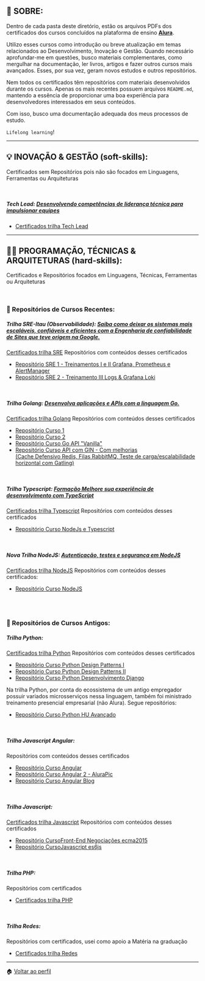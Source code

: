 ## :book: SOBRE:
Dentro de cada pasta deste diretório, estão os arquivos PDFs dos certificados dos cursos concluídos na plataforma de ensino __[Alura](https://www.alura.com.br/)__.

Utilizo esses cursos como introdução ou breve atualização em temas relacionados ao Desenvolvimento, Inovação e Gestão. Quando necessário aprofundar-me em questões, busco materiais complementares, como mergulhar na documentação, ler livros, artigos e fazer outros cursos mais avançados. Esses, por sua vez, geram novos estudos e outros repositórios.

Nem todos os certificados têm repositórios com materiais desenvolvidos durante os cursos. Apenas os mais recentes possuem arquivos `README.md`, mantendo a essência de proporcionar uma boa experiência para desenvolvedores interessados em seus conteúdos.

Com isso, busco uma documentação adequada dos meus processos de estudo.

`Lifelong learning`!

---

## 💡 INOVAÇÃO & GESTÃO (soft-skills):

Certificados sem Repositórios pois não são focados em Linguagens, Ferramentas ou Arquiteturas

<br/>

##### Tech Lead: [Desenvolvendo competências de liderança técnica para impulsionar equipes](https://cursos.alura.com.br/formacao-tech-lead)
- [Certificados trilha Tech Lead](./tech-lead/)

<!--
<br/>

##### Comunicação: [Desenvolva a capacidade de expressar suas ideias com clareza](https://cursos.alura.com.br/formacao-comunicacao)
- [Certificados trilha Comunicação](./comunicacao/)

-->

---

## 👨‍💻 PROGRAMAÇÃO, TÉCNICAS & ARQUITETURAS (hard-skills):

Certificados e Repositórios focados em Linguagens, Técnicas, Ferramentas ou Arquiteturas

<br/>

### :boy: Repositórios de Cursos Recentes:

##### Trilha SRE-Itau (Observabilidade): [Saiba como deixar os sistemas mais escaláveis, confiáveis e eficientes com a Engenharia de confiabilidade de Sites que teve origem na Google.](https://cursos.alura.com.br/formacao-sre)
[Certificados trilha SRE](./SRE-Itau/)
Repositórios com conteúdos desses certificados
- [Repositório SRE 1 - Treinamentos I e II Grafana, Prometheus e AlertManager](https://github.com/jtonynet/prometheus-grafana)
- [Repositório SRE 2 - Treinamento III Logs & Grafana Loki](https://github.com/jtonynet/observability-logs)

<br/>

##### Trilha Golang: [Desenvolva aplicações e APIs com a linguagem Go.](https://cursos.alura.com.br/formacao-go)
[Certificados trilha Golang](./golang/)
Repositórios com conteúdos desses certificados
- [Repositório Curso 1](https://github.com/jtonynet/golang-course-01)
- [Repositório Curso 2](https://github.com/jtonynet/golang-course-02)
- [Repositório Curso Go API "Vanilla"](https://github.com/jtonynet/api-go-rest)
- [Repositório Curso API com GIN - Com melhorias <br/>(Cache Defensivo Redis, Filas RabbitMQ, Teste de carga/escalabilidade horizontal com Gatling)](https://github.com/jtonynet/api-gin-rest)

<br/>

##### Trilha Typescript: [Formação Melhore sua experiência de desenvolvimento com TypeScript](https://www.alura.com.br/formacao-typescript)
[Certificados trilha Typescript](./typescript/)
Repositórios com conteúdos desses certificados
- [Repositório Curso NodeJs e Typescript](https://github.com/jtonynet/negociacoes-study-ts)

<br/>

##### Nova Trilha NodeJS: [Autenticação, testes e segurança em NodeJS](https://cursos.alura.com.br/formacao-avancando-nodejs)
[Certificados trilha NodeJS](./nodejs/)
Repositórios com conteúdos desses certificados:
- [Repositório Curso NodeJS](https://github.com/jtonynet/auth-test-security-study-js)

<br/>
<br/>

### :older_man: Repositórios de Cursos Antigos:

##### Trilha Python:
[Certificados trilha Python](./python/)
Repositórios com conteúdos desses certificados
- [Repositório Curso Python Design Patterns I](https://github.com/jtonynet/python-design-patterns)
- [Repositório Curso Python Design Patterns II](https://github.com/jtonynet/python-design-patterns-2)
- [Repositório Curso Python Desenvolvimento Django](https://github.com/jtonynet/connectedin)


Na trilha Python, por conta do ecossistema de um antigo empregador possuir variados microsserviços nessa linguagem, também foi ministrado treinamento presencial empresarial (não Alura). Segue repositórios:
- [Repositório Curso Python HU Avançado](https://github.com/jtonynet/hu-avancado)

<br/>

##### Trilha Javascript Angular:
Repositórios com conteúdos desses certificados
- [Repositório Curso Angular](https://github.com/jtonynet/jtony-study-angular)
- [Repositório Curso Angular 2 - AluraPic](https://github.com/jtonynet/jtony-angular2-alurapic)
- [Repositório Curso Angular Blog](https://github.com/jtonynet/jtony-angular-blog)

<br/>

##### Trilha Javascript:
[Certificados trilha Javascript](./javascript/)
Repositórios com conteúdos desses certificados
- [Repositório CursoFront-End Negociações ecma2015](https://github.com/jtonynet/jtony-ecma2015)
- [Repositório CursoJavascript es6js](https://github.com/jtonynet/jtony-casa-do-codigo-es6js)



<br/>

##### Trilha PHP:
Repositórios com certificados
- [Certificados trilha PHP](./PHP/)

<br/>

##### Trilha Redes:
Repositórios com certificados, usei como apoio a Matéria na graduação
- [Certificados trilha Redes](./redes/)


---

:house: [Voltar ao perfil](https://github.com/jtonynet)